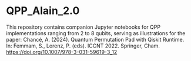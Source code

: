 # QPP_Alain_2.0
This repository contains companion Jupyter notebooks for QPP implementations ranging from 2 to 8 qubits, serving as illustrations for the paper: Chancé, A. (2024). Quantum Permutation Pad with Qiskit Runtime. In: Femmam, S., Lorenz, P. (eds). ICCNT 2022. Springer, Cham. https://doi.org/10.1007/978-3-031-59619-3_12
